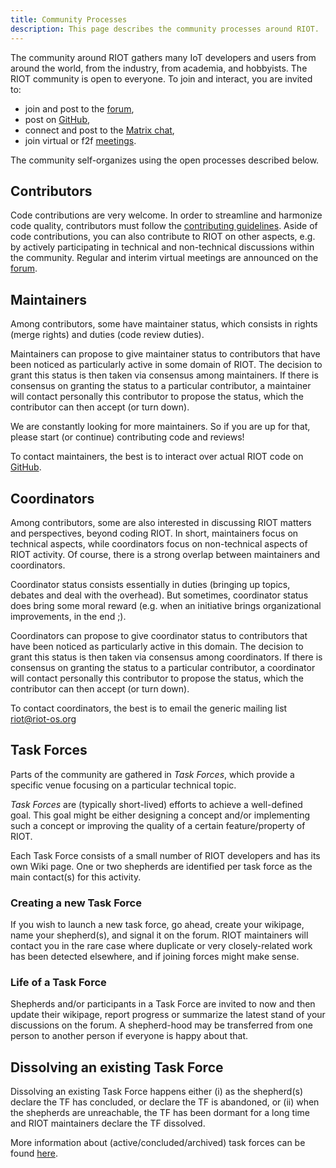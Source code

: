 ```yaml
---
title: Community Processes
description: This page describes the community processes around RIOT.
---
```


The community around RIOT gathers many IoT developers and users from around
the world, from the industry, from academia, and hobbyists. The RIOT
community is open to everyone. To join and interact, you are invited to:
* join and post to the [forum][riot-forum],
* post on [GitHub][riot-pull-requests],
* connect and post to the [Matrix chat][riot-matrix],
* join virtual or f2f [meetings][riot-events].

The community self-organizes using the open processes described below.

## Contributors

Code contributions are very welcome. In order to streamline and harmonize code
quality, contributors must follow the [contributing guidelines][riot-contributing-guidelines].
Aside of code contributions, you can also contribute to RIOT on other aspects,
e.g. by actively participating in technical and non-technical discussions within
the community. Regular and interim virtual meetings are announced on the
[forum][riot-events].

## Maintainers       

Among contributors, some have maintainer status, which consists in rights (merge rights)
and duties (code review duties).

Maintainers can propose to give maintainer status to contributors that have been
noticed as particularly active in some domain of RIOT. The decision to grant this
status is then taken via consensus among maintainers. If there is consensus on
granting the status to a particular contributor, a maintainer will contact personally
this contributor to propose the status, which the contributor can then accept
(or turn down).

We are constantly looking for more maintainers. So if you are up for that,
please start (or continue) contributing code and reviews!

To contact maintainers, the best is to interact over actual RIOT code on
[GitHub][riot-pull-requests].

## Coordinators     

Among contributors, some are also interested in discussing RIOT matters and
perspectives, beyond coding RIOT. In short, maintainers focus on technical
aspects, while coordinators focus on non-technical aspects of RIOT activity.
Of course, there is a strong overlap between maintainers and coordinators.

Coordinator status consists essentially in duties (bringing up topics, debates
and deal with the overhead). But sometimes, coordinator status does bring
some moral reward (e.g. when an initiative brings organizational improvements,
in the end ;).

Coordinators can propose to give coordinator status to contributors that have
been noticed as particularly active in this domain. The decision to grant this
status is then taken via consensus among coordinators. If there is consensus
on granting the status to a particular contributor, a coordinator will contact
personally this contributor to propose the status, which the contributor can
then accept (or turn down).

To contact coordinators, the best is to email the generic mailing list
riot@riot-os.org

## Task Forces       

Parts of the community are gathered in *Task Forces*, which provide a specific
venue focusing on a particular technical topic.

*Task Forces* are (typically short-lived) efforts to achieve a well-defined goal.
This goal might be either designing a concept and/or implementing such a concept
or improving the quality of a certain feature/property of RIOT.

Each Task Force consists of a small number of RIOT developers and has its own Wiki
page. One or two shepherds are identified per task force as the main contact(s)
for this activity.

### Creating a new Task Force       

If you wish to launch a new task force, go ahead,
create your wikipage, name your shepherd(s), and signal it on the forum. RIOT
maintainers will contact you in the rare case where duplicate or very closely-related
work has been detected elsewhere, and if joining forces might make sense.

### Life of a Task Force        

Shepherds and/or participants in a Task Force are invited
to now and then update their wikipage, report progress or summarize the latest stand
of your discussions on the forum. A shepherd-hood may be transferred from one person
to another person if everyone is happy about that.

## Dissolving an existing Task Force  

Dissolving an existing Task Force happens either
(i) as the shepherd(s) declare the TF has concluded, or declare the TF is abandoned, or
(ii) when the shepherds are unreachable, the TF has been dormant for a long time and
RIOT maintainers declare the TF dissolved.

More information about (active/concluded/archived) task forces can be found [here][riot-task-forces].

<!-- Links, sorted alphabetically -->
[riot-contributing-guidelines]: https://github.com/RIOT-OS/RIOT/blob/master/CONTRIBUTING.md
[riot-events]: https://forum.riot-os.org/c/community/events
[riot-forum]: https://forum.riot-os.org/
[riot-matrix]: https://matrix.to/#/#riot-os:matrix.org
[riot-pull-requests]: https://github.com/RIOT-OS/RIOT/pulls
[riot-task-forces]: https://github.com/RIOT-OS/RIOT/wiki/Task-Forces
